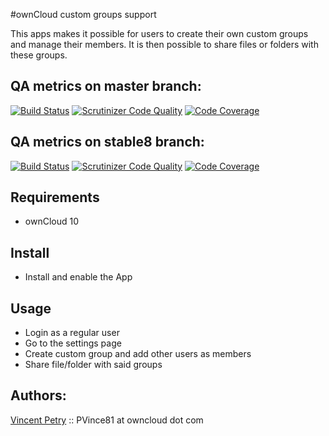 #ownCloud custom groups support

This apps makes it possible for users to create their own custom groups and manage their members.
It is then possible to share files or folders with these groups.

## QA metrics on master branch:

[![Build Status](https://travis-ci.org/owncloud/customgroups.svg?branch=master)](https://travis-ci.org/owncloud/customgroups/branches)
[![Scrutinizer Code Quality](https://scrutinizer-ci.com/g/owncloud/customgroups/badges/quality-score.png?b=master)](https://scrutinizer-ci.com/g/owncloud/customgroups/?branch=master)
[![Code Coverage](https://scrutinizer-ci.com/g/owncloud/customgroups/badges/coverage.png?b=master)](https://scrutinizer-ci.com/g/owncloud/customgroups/?branch=master)

## QA metrics on stable8 branch:

[![Build Status](https://travis-ci.org/owncloud/customgroups.svg?branch=stable8)](https://travis-ci.org/owncloud/customgroups/branches)
[![Scrutinizer Code Quality](https://scrutinizer-ci.com/g/owncloud/customgroups/badges/quality-score.png?b=stable8)](https://scrutinizer-ci.com/g/owncloud/customgroups/?branch=stable8)
[![Code Coverage](https://scrutinizer-ci.com/g/owncloud/customgroups/badges/coverage.png?b=stable8)](https://scrutinizer-ci.com/g/owncloud/customgroups/?branch=stable8)

## Requirements

* ownCloud 10

## Install

* Install and enable the App

## Usage

* Login as a regular user
* Go to the settings page
* Create custom group and add other users as members
* Share file/folder with said groups

## Authors:

[Vincent Petry](https://github.com/PVince81/) :: PVince81 at owncloud dot com

